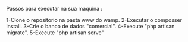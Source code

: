 Passos para executar na sua maquina :

1-Clone o repositorio na pasta www do wamp.
2-Executar o composser install.
3-Crie o banco de dados "comercial".
4-Execute "php artisan migrate".
5-Execute "php artisan serve"

